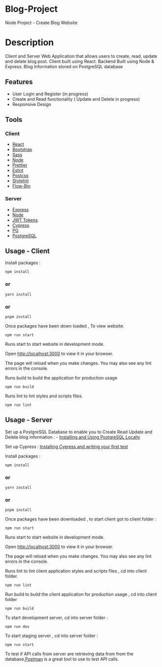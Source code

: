 # Blog-Project

Node Project - Create Blog Website

# Description

Client and Server Web Application that allows users to create, read, update and delate blog post. Client built using React. Backend Built using Node & Express. Blog Information stored on PostgreSQL database

## Features

- User Login and Register (in progress)
- Create and Read functionality ( Update and Delete in progress)
- Responsive Design

## Tools

### Client

- [React](https://react.dev/)
- [Bootstrap](https://getbootstrap.com/)
- [Sass](https://sass-lang.com/)
- [Node](https://nodejs.org/en)
- [Prettier](https://prettier.io/)
- [Eslint](https://eslint.org/)
- [Postcss](https://postcss.org/)
- [Stylelint](https://stylelint.io/)
- [Flow-Bin](https://www.npmjs.com/package/flow-bin/)

### Server

- [Express](https://expressjs.com/)
- [Node](https://nodejs.org/en)
- [JWT Tokens](https://jwt.io/)
- [Cypress](https://www.cypress.io/)
- [PG](https://www.npmjs.com/package/pg/)
- [PostgreSQL](https://www.postgresql.org/)

## Usage - Client

Install packages :

`npm install`

### or

`yarn install`

### or

`pnpm install`

Once packages have been down loaded , To view website:

`npm run start`

Runs start to start website in development mode.

Open [http://localhost:3000](http://localhost:3000) to view it in your browser.

The page will reload when you make changes. You may also see any lint errors in the console.

Runs build to build the application for production usage

`npm run build`

Runs lint to lint styles and scripts files.

`npm run lint`

## Usage - Server

Set up a PostgreSQL Database to enable you to Create Read Update and Delete blog information : - [Installing and Using PostgreSQL Locally](https://www.codecademy.com/article/installing-and-using-postgresql-locally)

Set up Cypress : [Installing Cypress and writing your first test](https://learn.cypress.io/testing-your-first-application/installing-cypress-and-writing-your-first-test)

Install packages :

`npm install`

### or

`yarn install`

### or

`pnpm install`

Once packages have been downloaded , to start client got to client folder :

`npm run start`

Runs start to start website in development mode.

Open [http://localhost:3000](http://localhost:3000) to view it in your browser.

The page will reload when you make changes. You may also see any lint errors in the console.

Runs lint to lint client application styles and scripts files , cd into client folder.

`npm run lint`

Run build to build the client application for production usage , cd into client folder

`npm run build`

To start development server, cd into server folder :

`npm run dev`

To start staging server , cd into server folder :

`npm run start`

To test if API calls from server are retrieving data from from the database,[Postman](https://www.postman.com/) is a great tool to use to test API calls.
